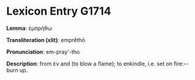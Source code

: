 # Lexicon Entry G1714

**Lemma**: ἐμπρήθω

**Transliteration (xlit)**: emprḗthō

**Pronunciation**: em-pray'-tho

**Description**:
from ἐν and  (to blow a flame); to enkindle, i.e. set on fire:--burn up.
